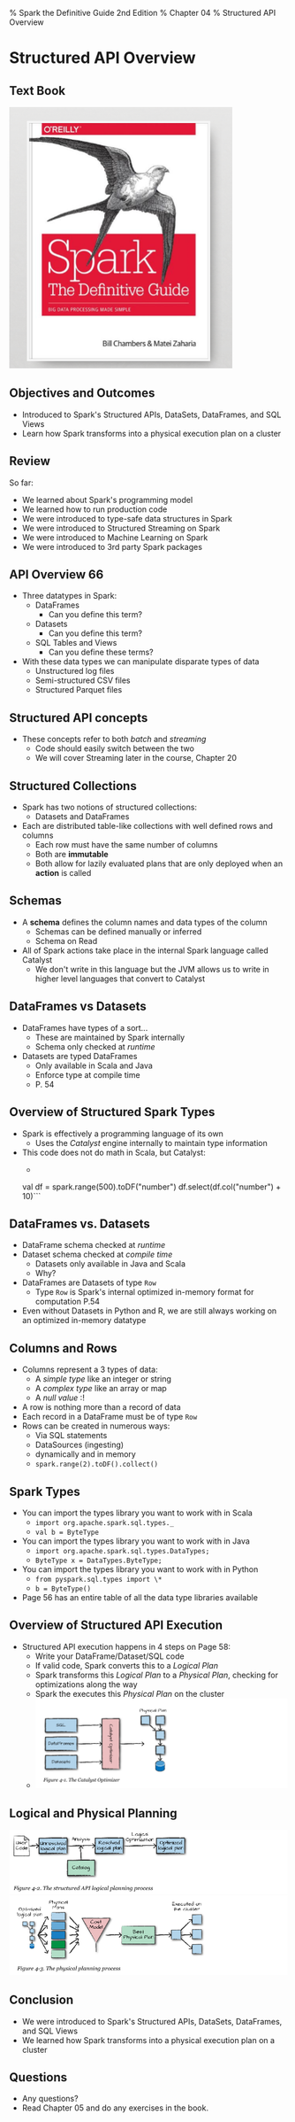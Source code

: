 % Spark the Definitive Guide 2nd Edition
% Chapter 04
% Structured API Overview

# Structured API Overview

## Text Book

![*itmd-521 textbook*](images/spark-book.png "Spark TextBook")

## Objectives and Outcomes

- Introduced to Spark's Structured APIs, DataSets, DataFrames, and SQL Views
- Learn how Spark transforms into a physical execution plan on a cluster

## Review

So far:

- We learned about Spark's programming model
- We learned how to run production code
- We were introduced to type-safe data structures in Spark
- We were introduced to Structured Streaming on Spark
- We were introduced to Machine Learning on Spark
- We were introduced to 3rd party Spark packages

## API Overview 66

- Three datatypes in Spark:
  - DataFrames
    - Can you define this term?
  - Datasets
    - Can you define this term?
  - SQL Tables and Views
    - Can you define these terms?
- With these data types we can manipulate disparate types of data
  - Unstructured log files
  - Semi-structured CSV files
  - Structured Parquet files

## Structured API concepts

- These concepts refer to both *batch* and *streaming*
  - Code should easily switch between the two
  - We will cover Streaming later in the course, Chapter 20

## Structured Collections

- Spark has two notions of structured collections:
  - Datasets and DataFrames
- Each are distributed table-like collections with well defined rows and columns
  - Each row must have the same number of columns
  - Both are **immutable**
  - Both allow for lazily evaluated plans that are only deployed when an **action** is called

## Schemas

- A **schema** defines the column names and data types of the column
  - Schemas can be defined manually or inferred
  - Schema on Read
- All of Spark actions take place in the internal Spark language called Catalyst
  - We don't write in this language but the JVM allows us to write in higher level languages that convert to Catalyst

## DataFrames vs Datasets

- DataFrames have types of a sort...
  - These are maintained by Spark internally
  - Schema only checked at *runtime*
- Datasets are typed DataFrames
  - Only available in Scala and Java
  - Enforce type at compile time
  - P. 54

## Overview of Structured Spark Types

- Spark is effectively a programming language of its own
  - Uses the *Catalyst* engine internally to maintain type information
- This code does not do math in Scala, but Catalyst:
  - ```scala
  val df = spark.range(500).toDF("number")
  df.select(df.col("number") + 10)```

## DataFrames vs. Datasets

- DataFrame schema checked at *runtime*
- Dataset schema checked at *compile time*
  - Datasets only available in Java and Scala
  - Why?
- DataFrames are Datasets of type `Row`
  - Type `Row` is Spark's internal optimized in-memory format for computation P.54
- Even without Datasets in Python and R, we are still always working on an optimized in-memory datatype

## Columns and Rows

- Columns represent a 3 types of data:
  - A *simple type* like an integer or string
  - A *complex type* like an array or map
  - A *null value* :!
- A row is nothing more than a record of data
- Each record in a DataFrame must be of type `Row`
- Rows can be created in numerous ways:
  - Via SQL statements
  - DataSources (ingesting)
  - dynamically and in memory
  - ```spark.range(2).toDF().collect()```

## Spark Types

- You can import the types library you want to work with in Scala
  - ```import org.apache.spark.sql.types._```
  - ```val b = ByteType```
- You can import the types library you want to work with in Java
  - ```import org.apache.spark.sql.types.DataTypes;```
  - ```ByteType x = DataTypes.ByteType;```
- You can import the types library you want to work with in Python
  - ```from pyspark.sql.types import \*```
  - ```b = ByteType()```
- Page 56 has an entire table of all the data type libraries available  

## Overview of Structured API Execution

- Structured API execution happens in 4 steps on Page 58:
  - Write your DataFrame/Dataset/SQL code
  - If valid code, Spark converts this to a *Logical Plan*
  - Spark transforms this *Logical Plan* to a *Physical Plan*, checking for optimizations along the way
  - Spark the executes this *Physical Plan* on the cluster
  - ![*Figure 4-1*](images/figure4-1.png "The Catalyst Optimizer diagram")

## Logical and Physical Planning

![*Figure 4-2*](images/figure4-2.png "The Structured API logical planning process")
![*Figure 4-3*](images/figure4-3.png "The Physical planning process")


## Conclusion

- We were introduced to Spark's Structured APIs, DataSets, DataFrames, and SQL Views
- We learned how Spark transforms into a physical execution plan on a cluster

## Questions

- Any questions?
- Read Chapter 05 and do any exercises in the book.
